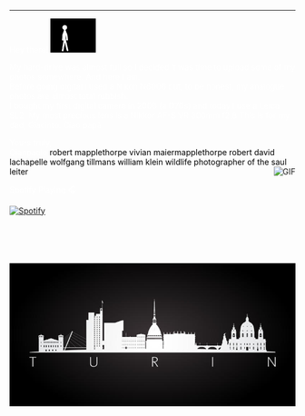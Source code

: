 
---

<span style="color:white">Hey there! </span> <img src="https://raw.githubusercontent.com/gianpaolof/gianpaolof.github.io/master/wave.gif" width="80px">

<span style="color:white">My hard-drive was almost full so I decided it was time to upload some of my photos somewhere. And here I am. </span></br>
<span style="color:white">Before going digital I used a Nikon N6006 but, to be honest, my analogue photos are almost total rubbish. </span></br>
<span style="color:white">I bought my first digital camera in 2006 (a D70s) and today I use a Leica SL2. My most precious lens is a Nikkor AF-S VR 300mm f2.8</span>
<span style="color:white">This is for my dad, Giacinto. Ciao papà</span>

<span style="color:white">Yours truly,</span></br>
<span style="color:white">Gianpaolo </span>
<span style="color:black;">robert mapplethorpe vivian maiermapplethorpe robert david lachapelle wolfgang tillmans william klein wildlife photographer of the saul leiter</span>
<img align="right" alt="GIF" height="170px" src="https://media.giphy.com/media/J5B1Y8QZnzXXbLQIBu/giphy.gif" />

<span style="color:white">Spotify Playing 🎧</span>

[![Spotify](https://novatorem-gp72.vercel.app/api/spotify?background_color=0d1117&border_color=ffffff)](https://open.spotify.com/user/31sjaqnofawp6qkhk24ltj63kxgm)


<p align="center">
  <img src="https://raw.githubusercontent.com/gianpaolof/gianpaolof.github.io/master/turin.png"/>
</p>